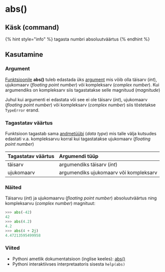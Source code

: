 # abs\(\)

## Käsk \(command\)

{% hint style="info" %}
tagasta numbri absoluutväärtus
{% endhint %}

## Kasutamine

### Argument

[Funktsioonile](../../terminid/sonastik/funktsioon-function.md) **abs\(\)** tuleb edastada üks [argument](../../terminid/sonastik/argument.md) mis võib olla täisarv \(_int_\), ujukomaarv \(_floating point number_\) või kompleksarv \(_complex number_\). Kui argumendiks on kompleksarv siis tagastatakse selle magnituud \(_magnitude_\)

Juhul kui argumenti ei edastata või see ei ole täisarv \(_int_\), ujukomaarv \(_floating point number_\) või kompleksarv \(_complex number_\) siis tõstetakse `TypeError` erand.

### Tagastatav väärtus

Funktsioon tagastab sama [andmetüübi](../../terminid/sonastik/andmetueuep-datatype.md) \(_data type_\) mis talle välja kutsudes edastati v.a. kompleksarvu korral kui tagastatakse ujukomaarv \(_floating point number_\) 

| Tagastatav väärtus | Argumendi tüüp |
| :--- | :--- |
| täisarv  | argumendiks täisarv \(_int_\) |
| ujukomaarv  | argumendiks ujukomaarv või kompleksarv |

### Näited

Täisarvu \(_int_\) ja ujukomaarvu \(_floating point number_\) absoluutväärtus ning kompleksarvu \(_complex number_\) magnituut:

```python
>>> abs(-42)
42
>>> abs(4.2)
4.2
>>> abs(4 + 2j)
4.47213595499958
```

### 

### Viited

* Pythoni ametlik dokumentatsioon \(inglise keeles\): [abs\(\)](https://docs.python.org/3/library/functions.html#abs)
* Pythoni interaktiivses interpretaatoris sisesta `help(abs)`

